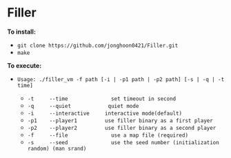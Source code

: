 # Filler
**To install:**
* `git clone https://github.com/jonghoon0421/Filler.git`
* `make`

**To execute:**
* `Usage: ./filler_vm -f path [-i | -p1 path | -p2 path] [-s | -q | -t time]`

  * `-t     --time		        set timeout in second`
  * `-q     --quiet		       quiet mode`
  * `-i     --interactive	  interactive mode(default)`
  * `-p1    --player1	      use filler binary as a first player`
  * `-p2    --player2	      use filler binary as a second player`
  * `-f     --file		        use a map file (required)`
  * `-s     --seed		        use the seed number (initialization random) (man srand)`
